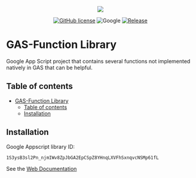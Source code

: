 <div align="center">
  <img src="https://raw.githubusercontent.com/Edenskull/GAS-FunctionsLibrary/main/docs/_images/Banner.png">
</div>

<div align="center">

[![GitHub license](https://img.shields.io/github/license/Edenskull/GAS-FunctionsLibrary?color=blue&style=for-the-badge)](https://github.com/Edenskull/GAS-FunctionsLibrary/blob/master/LICENSE)
![Google](https://img.shields.io/badge/Google-Appscript-yellow?style=for-the-badge)
[![Release](https://img.shields.io/github/v/release/Edenskull/GAS-FunctionsLibrary?style=for-the-badge)](https://github.com/Edenskull/GAS-FunctionsLibrary/releases/tag/latest)

</div>

# GAS-Function Library
Google App Script project that contains several functions not implemented natively in GAS that can be helpful.

## Table of contents
- [GAS-Function Library](#gas-function-library)
  - [Table of contents](#table-of-contents)
  - [Installation](#installation)

## Installation

Google Appscript library ID:
```
1S3ysB3sl2Pn_njmIWv8ZpJbGA2EpCSpZ8YHnqLXVFhSxnqvcNSMp61fL
```

See the [Web Documentation](https://gasfunctions-library.edenskull.fr)
